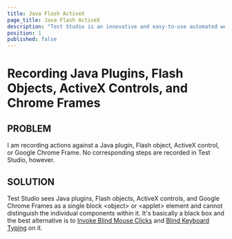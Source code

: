 ```yaml
---
title: Java Flash ActiveX
page_title: Java Flash ActiveX
description: "Test Studio is an innovative and easy-to-use automated web, WPF and load testing solution. Test Studio tests support essential technologies like ASP.NET AJAX, Silverlight, PHP and MVC. HTML5, Testing framework, functional testing, performance testing, load testing, exploratory testing, manual testing."
position: 1
published: false
---
```

# Recording Java Plugins, Flash Objects, ActiveX Controls, and Chrome Frames


## PROBLEM

I am recording actions against a Java plugin, Flash object, ActiveX control, or Google Chrome Frame. No corresponding steps are recorded in Test Studio, however.

## SOLUTION

Test Studio sees Java plugins, Flash objects, ActiveX controls, and Google Chrome Frames as a single block \<object> or \<applet> element and cannot distinguish the individual components within it. It's basically a black box and the best alternative is to <a href="/troubleshooting-guide/test-execution-problems-tg/invoke-blind-mouse-click" target="_blank">Invoke Blind Mouse Clicks</a> and <a href="/troubleshooting-guide/test-execution-problems-tg/invoke-blind-keyboard-typing" target="_blank">Blind Keyboard Typing</a> on it.

